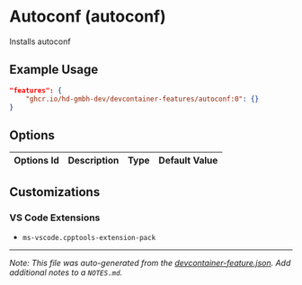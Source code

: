 
# Autoconf (autoconf)

Installs autoconf

## Example Usage

```json
"features": {
    "ghcr.io/hd-gmbh-dev/devcontainer-features/autoconf:0": {}
}
```

## Options

| Options Id | Description | Type | Default Value |
|-----|-----|-----|-----|


## Customizations

### VS Code Extensions

- `ms-vscode.cpptools-extension-pack`



---

_Note: This file was auto-generated from the [devcontainer-feature.json](https://github.com/hd-gmbh-dev/devcontainer-features/blob/main/src/autoconf/devcontainer-feature.json).  Add additional notes to a `NOTES.md`._
